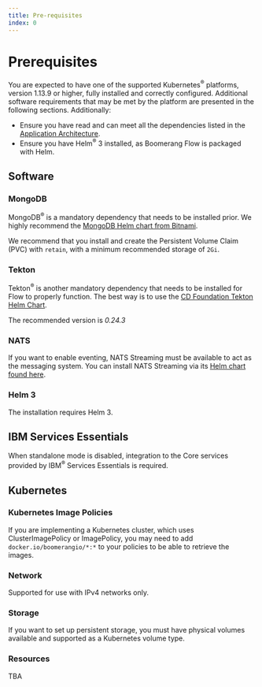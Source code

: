 ```yaml
---
title: Pre-requisites
index: 0
---
```


# Prerequisites

You are expected to have one of the supported Kubernetes<sup>®</sup> platforms, version 1.13.9 or higher, fully installed and correctly configured. Additional software requirements that may be met by the platform are presented in the following sections. Additionally:

- Ensure you have read and can meet all the dependencies listed in the [Application Architecture](/docs/boomerang-flow/architecture/application).
- Ensure you have Helm<sup>®</sup> 3 installed, as Boomerang Flow is packaged with Helm.

## Software

### MongoDB

MongoDB<sup>®</sup> is a mandatory dependency that needs to be installed prior. We highly recommend the [MongoDB Helm chart from Bitnami](https://bitnami.com/stack/mongodb/helm).

We recommend that you install and create the Persistent Volume Claim (PVC) with `retain`, with a minimum recommended storage of `2Gi`.

### Tekton

Tekton<sup>®</sup> is another mandatory dependency that needs to be installed for Flow to properly function. The best way is to use the [CD Foundation Tekton Helm Chart](https://github.com/cdfoundation/tekton-helm-chart).

The recommended version is _0.24.3_

### NATS

If you want to enable eventing, NATS Streaming must be available to act as the messaging system. You can install NATS Streaming via its [Helm chart found here](https://github.com/nats-io/k8s/tree/master/helm/charts/stan).

### Helm 3

The installation requires Helm 3.

## IBM Services Essentials

When standalone mode is disabled, integration to the Core services provided by IBM<sup>®</sup> Services Essentials is required.

## Kubernetes

### Kubernetes Image Policies

If you are implementing a Kubernetes cluster, which uses ClusterImagePolicy or ImagePolicy, you may need to add `docker.io/boomerangio/*:*` to your policies to be able to retrieve the images.

### Network

Supported for use with IPv4 networks only.

### Storage

If you want to set up persistent storage, you must have physical volumes available and supported as a Kubernetes volume type.

### Resources

TBA
